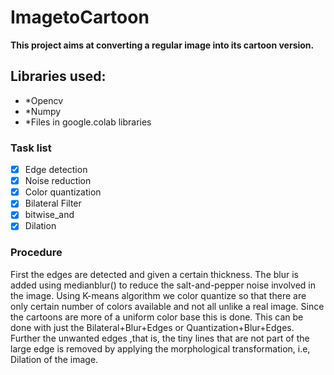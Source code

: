 # ImagetoCartoon
**This project aims at converting a regular image into its cartoon version.**

## Libraries used:
- *Opencv
- *Numpy
- *Files in google.colab libraries

### Task list
- [x] Edge detection
- [x] Noise reduction
- [x] Color quantization
- [x] Bilateral Filter
- [x] bitwise_and
- [x] Dilation

### Procedure
First the edges are detected and given a certain thickness. The blur is added using medianblur() to reduce the salt-and-pepper noise involved in the image. Using K-means algorithm we color quantize so that there are only certain number of colors available and not all unlike a real image. Since the cartoons are more of a uniform color base this is done. This can be done with just the Bilateral+Blur+Edges or Quantization+Blur+Edges. Further the unwanted edges ,that is, the tiny lines that are not part of the large edge is removed by applying the morphological transformation, i.e, Dilation of the image.
